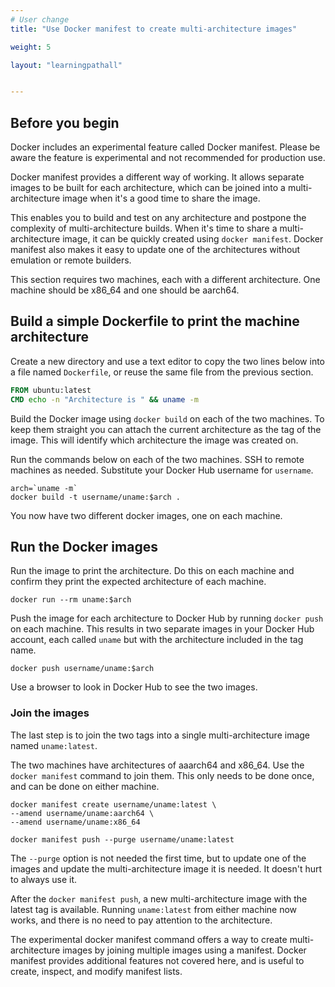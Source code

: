 ```yaml
---
# User change
title: "Use Docker manifest to create multi-architecture images"

weight: 5

layout: "learningpathall"


---
```


## Before you begin

Docker includes an experimental feature called Docker manifest. Please be aware the feature is experimental and not recommended for production use.

Docker manifest provides a different way of working. It allows separate images to be built for each architecture, which can be joined into a multi-architecture image when it's a good time to share the image. 

This enables you to build and test on any architecture and postpone the complexity of multi-architecture builds. When it's time to share a multi-architecture image, it can be quickly created using `docker manifest`. Docker manifest also makes it easy to update one of the architectures without emulation or remote builders.

This section requires two machines, each with a different architecture. One machine should be x86_64 and one should be aarch64.

## Build a simple Dockerfile to print the machine architecture

Create a new directory and use a text editor to copy the two lines below into a file named `Dockerfile`, or reuse the same file from the previous section.

```dockerfile
FROM ubuntu:latest
CMD echo -n "Architecture is " && uname -m
```

Build the Docker image using `docker build` on each of the two machines. To keep them straight you can attach the current architecture as the tag of the image. This will identify which architecture the image was created on.

Run the commands below on each of the two machines. SSH to remote machines as needed. Substitute your Docker Hub username for `username`.

```console 
arch=`uname -m` 
docker build -t username/uname:$arch .
```

You now have two different docker images, one on each machine. 

## Run the Docker images

Run the image to print the architecture. Do this on each machine and confirm they print the expected architecture of each machine.

```console
docker run --rm uname:$arch 
```

Push the image for each architecture to Docker Hub by running `docker push` on each machine. This results in two separate images in your Docker Hub account, each called `uname` but with the architecture included in the tag name. 

```console
docker push username/uname:$arch
```

Use a browser to look in Docker Hub to see the two images. 

### Join the images 

The last step is to join the two tags into a single multi-architecture image named `uname:latest`.

The two machines have architectures of aaarch64 and x86_64. Use the `docker manifest` command to join them. This only needs to be done once, and can be done on either machine. 

```console
docker manifest create username/uname:latest \
--amend username/uname:aarch64 \
--amend username/uname:x86_64

docker manifest push --purge username/uname:latest
```

The `--purge` option is not needed the first time, but to update one of the images and update the multi-architecture image it is needed. It doesn't hurt to always use it. 

After the `docker manifest push`, a new multi-architecture image with the latest tag is available. Running `uname:latest` from either machine now works, and there is no need to pay attention to the architecture.

The experimental docker manifest command offers a way to create multi-architecture images by joining multiple images using a manifest. Docker manifest provides additional features not covered here, and is useful to create, inspect, and modify manifest lists. 


